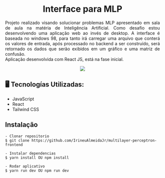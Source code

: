 <h1 align="center">Interface para MLP </h1>
<p align="justify">Projeto realizado visando solucionar problemas MLP apresentado em sala de aula na matéria de Inteligência Artificial. Como desafio estou desenvolvendo uma aplicação web ao invés de desktop. A interface é baseada no windows 98, para tanto irá carregar uma arquivo que conterá os valores de entrada, após processado no backend a ser construído, será retornado os dados que serão exibidos em um gráfico e uma matriz de confusão. </br>
Aplicação desenvolvida com React JS, está na fase inicial.
</p>

<p align="center">
<img src="http://img.shields.io/static/v1?label=STATUS&message=EM%20DESENVOLVIMENTO&color=GREEN&style=for-the-badge"/>
</p>


## 🖥️ Tecnologías Utilizadas:

- JavaScript </br>
- React </br>
- Tailwind CSS 
 
## Instalação

    - Clonar repositorio
    $ git clone https://github.com/IrineuAlmeidaJr/multilayer-perceptron-frontend

    - Instalar dependencias
    $ yarn install OU npm install

    - Rodar aplicativo
    $ yarn run dev OU npm run dev
    
  

